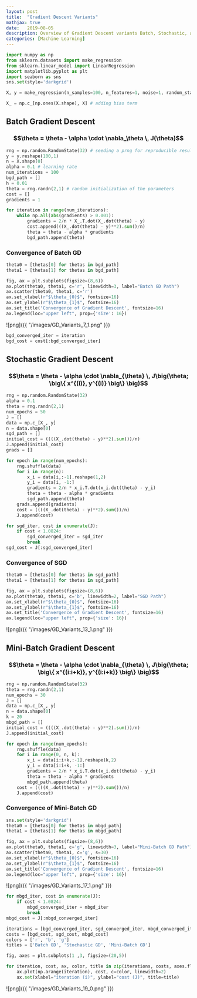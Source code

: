 ```yaml
---
layout: post
title:  "Gradient Descent Variants"
mathjax: true
date:   2019-08-05
description: Overview of Gradient Descent variants Batch, Stochastic, and Mini-Batch. Visualizing the convergence path of each of these methods.
categories: [Machine Learning]
---
```


<script src="https://cdnjs.cloudflare.com/ajax/libs/mathjax/2.7.0/MathJax.js?config=TeX-AMS-MML_HTMLorMML" type="text/javascript"></script>


```python
import numpy as np
from sklearn.datasets import make_regression
from sklearn.linear_model import LinearRegression
import matplotlib.pyplot as plt
import seaborn as sns
sns.set(style='darkgrid')
```


```python
X, y = make_regression(n_samples=100, n_features=1, noise=1, random_state=18)
```


```python
X_ = np.c_[np.ones(X.shape), X] # adding bias term 
```

## Batch Gradient Descent <br> 

<h3 style="text-align:center;"> $$\theta = \theta - \alpha \cdot \nabla_\theta \, J(\theta)$$ </h3>


```python
rng = np.random.RandomState(32) # seeding a prng for reproducible results
y = y.reshape(100,1)
n = X.shape[0]
alpha = 0.1 # learning rate
num_iterations = 100
bgd_path = []
h = 0.01 
theta = rng.randn(2,1) # random initialization of the parameters
cost = []
gradients = 1

for iteration in range(num_iterations):
    while np.all(abs(gradients) > 0.001):
        gradients = 2/n * X_.T.dot(X_.dot(theta) - y)
        cost.append(((X_.dot(theta) - y)**2).sum()/n)
        theta = theta - alpha * gradients
        bgd_path.append(theta)
```

### Convergence of Batch GD


```python
theta0 = [thetas[0] for thetas in bgd_path]
theta1 = [thetas[1] for thetas in bgd_path]

fig, ax = plt.subplots(figsize=(8,6))
ax.plot(theta0, theta1, c='r', linewidth=3, label="Batch GD Path")
ax.scatter(theta0, theta1, c='r')
ax.set_xlabel(r"$\theta_{0}$", fontsize=16)
ax.set_ylabel(r"$\theta_{1}$", fontsize=16)
ax.set_title('Convergence of Gradient Descent', fontsize=16)
ax.legend(loc="upper left", prop={'size': 16})
```

![png]({{ "/images/GD_Variants_7_1.png" }})


```python
bgd_converged_iter = iteration
bgd_cost = cost[:bgd_converged_iter]
```

## Stochastic Gradient Descent <br>

<h3 style="text-align:center;"> $$\theta = \theta - \alpha \cdot \nabla_{\theta} \, J\big(\theta; \big\{ x^{(i)}, y^{(i)} \big\} \big)$$  </h3>


```python
rng = np.random.RandomState(32)
alpha = 0.1
theta = rng.randn(2,1)
num_epochs = 50
J = []
data = np.c_[X_, y]
n = data.shape[0] 
sgd_path = []
initial_cost = ((((X_.dot(theta) - y)**2).sum())/n)
J.append(initial_cost)
grads = []

for epoch in range(num_epochs):
    rng.shuffle(data)
    for i in range(n):
        x_i = data[i,:-1].reshape(1,2)
        y_i = data[i, -1:]
        gradients = 2/n * x_i.T.dot(x_i.dot(theta) - y_i)
        theta = theta - alpha * gradients
        sgd_path.append(theta)
    grads.append(gradients)
    cost = ((((X_.dot(theta) - y)**2).sum())/n)
    J.append(cost)
```


```python
for sgd_iter, cost in enumerate(J):
    if cost < 1.0824:
        sgd_converged_iter = sgd_iter
        break
sgd_cost = J[:sgd_converged_iter]
```

### Convergence of SGD


```python
theta0 = [thetas[0] for thetas in sgd_path]
theta1 = [thetas[1] for thetas in sgd_path]

fig, ax = plt.subplots(figsize=(8,6))
ax.plot(theta0, theta1, c='b', linewidth=2, label="SGD Path")
ax.set_xlabel(r"$\theta_{0}$", fontsize=16)
ax.set_ylabel(r"$\theta_{1}$", fontsize=16)
ax.set_title('Convergence of Gradient Descent', fontsize=16)
ax.legend(loc="upper left", prop={'size': 16})
```


![png]({{ "/images/GD_Variants_13_1.png" }})


## Mini-Batch Gradient Descent <br>

<h3 style="text-align:center;"> $$\theta = \theta - \alpha \cdot \nabla_{\theta} \, J\big(\theta; \big\{ x^{(i:i+k)}, y^{(i:i+k)} \big\} \big)$$ </h3>




```python
rng = np.random.RandomState(32)
theta = rng.randn(2,1)
num_epochs = 30
J = []
data = np.c_[X_, y]
n = data.shape[0]
k = 20
mbgd_path = []
initial_cost = ((((X_.dot(theta) - y)**2).sum())/n)
J.append(initial_cost)

for epoch in range(num_epochs):
    rng.shuffle(data)
    for i in range(0, n, k):
        x_i = data[i:i+k,:-1].reshape(k,2)
        y_i = data[i:i+k, -1:]
        gradients = 2/n * x_i.T.dot(x_i.dot(theta) - y_i)
        theta = theta - alpha * gradients
        mbgd_path.append(theta)
    cost = ((((X_.dot(theta) - y)**2).sum())/n)
    J.append(cost)
```

### Convergence of Mini-Batch GD


```python
sns.set(style='darkgrid')
theta0 = [thetas[0] for thetas in mbgd_path]
theta1 = [thetas[1] for thetas in mbgd_path]

fig, ax = plt.subplots(figsize=(8,6))
ax.plot(theta0, theta1, c='g', linewidth=3, label="Mini-Batch GD Path")
ax.scatter(theta0, theta1, c='g', s=30)
ax.set_xlabel(r"$\theta_{0}$", fontsize=16)
ax.set_ylabel(r"$\theta_{1}$", fontsize=16)
ax.set_title('Convergence of Gradient Descent', fontsize=16)
ax.legend(loc="upper left", prop={'size': 16})
```

![png]({{ "/images/GD_Variants_17_1.png" }})



```python
for mbgd_iter, cost in enumerate(J):
    if cost < 1.0824:
        mbgd_converged_iter = mbgd_iter
        break
mbgd_cost = J[:mbgd_converged_iter]
```


```python
iterations = [bgd_converged_iter, sgd_converged_iter, mbgd_converged_iter]
costs = [bgd_cost, sgd_cost, mbgd_cost]
colors = ['r', 'b', 'g']
titles = ['Batch GD', 'Stochastic GD', 'Mini-Batch GD']

fig, axes = plt.subplots(1 ,3, figsize=(20,5))

for iteration, cost, ax, color, title in zip(iterations, costs, axes.flat, colors, titles):
    ax.plot(np.arange(iteration), cost, c=color, linewidth=2)
    ax.set(xlabel="iteration (i)", ylabel="cost (J)", title=title)
```

![png]({{ "/images/GD_Variants_19_0.png" }})

